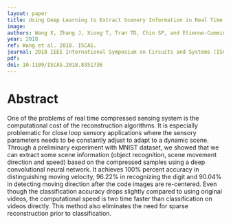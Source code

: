 ```yaml
---
layout: paper
title: Using Deep Learning to Extract Scenery Information in Real Time Spatiotemporal Compressed Sensing
image:
authors: Wang X, Zhang J, Xiong T, Tran TD, Chin SP, and Etienne-Cummings R.
year: 2018
ref: Wang et al. 2018. ISCAS.
journal: 2018 IEEE International Symposium on Circuits and Systems (ISCAS)
pdf:
doi: 10.1109/ISCAS.2018.8351736
---
```


# Abstract
One of the problems of real time compressed sensing system is the computational cost of the reconstruction algorithms. It is especially problematic for close loop sensory applications where the sensory parameters needs to be constantly adjust to adapt to a dynamic scene. Through a preliminary experiment with MNIST dataset, we showed that we can extract some scene information (object recognition, scene movement direction and speed) based on the compressed samples using a deep convolutional neural network. It achieves 100% percent accuracy in distinguishing moving velocity, 96.22% in recognizing the digit and 90.04% in detecting moving direction after the code images are re-centered. Even though the classification accuracy drops slightly compared to using original videos, the computational speed is two time faster than classification on videos directly. This method also eliminates the need for sparse reconstruction prior to classification.
